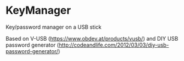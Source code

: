 # KeyManager
Key/password manager on a USB stick

Based on V-USB (https://www.obdev.at/products/vusb/) and DIY USB password generator (http://codeandlife.com/2012/03/03/diy-usb-password-generator/)

